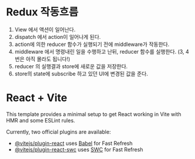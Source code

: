 # Redux 작동흐름

1. View 에서 액션이 일어난다.
2. dispatch 에서 action이 일어나게 된다.
3. action에 의한 reducer 함수가 실행되기 전에 middleware가 작동한다.
4. middleware 에서 명령내린 일을 수행하고 난뒤, reducer 함수를 실행한다. (3, 4번은 아직 몰라도 됩니다!)
5. reducer 의 실행결과 store에 새로운 값을 저장한다.
6. store의 state에 subscribe 하고 있던 UI에 변경된 값을 준다.

# React + Vite

This template provides a minimal setup to get React working in Vite with HMR and some ESLint rules.

Currently, two official plugins are available:

-   [@vitejs/plugin-react](https://github.com/vitejs/vite-plugin-react/blob/main/packages/plugin-react/README.md) uses [Babel](https://babeljs.io/) for Fast Refresh
-   [@vitejs/plugin-react-swc](https://github.com/vitejs/vite-plugin-react-swc) uses [SWC](https://swc.rs/) for Fast Refresh
